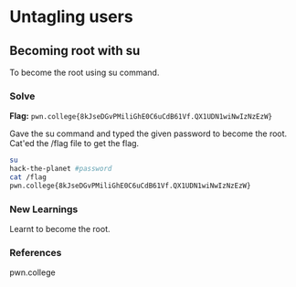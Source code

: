 # Untagling users

## Becoming root with su
To become the root using su command.

### Solve
**Flag:** `pwn.college{8kJseDGvPMiliGhE0C6uCdB61Vf.QX1UDN1wiNwIzNzEzW}`

Gave the su command and typed the given password to become the root. Cat'ed the /flag file to get the flag.

```bash
su
hack-the-planet #password
cat /flag
pwn.college{8kJseDGvPMiliGhE0C6uCdB61Vf.QX1UDN1wiNwIzNzEzW}
```

### New Learnings
Learnt to become the root.

### References 
pwn.college
